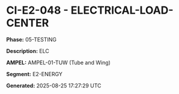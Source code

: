 # CI-E2-048 - ELECTRICAL-LOAD-CENTER

**Phase:** 05-TESTING

**Description:** ELC

**AMPEL:** AMPEL-01-TUW (Tube and Wing)

**Segment:** E2-ENERGY

**Generated:** 2025-08-25 17:27:29 UTC
